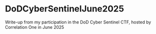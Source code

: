 # DoDCyberSentinelJune2025
Write-up from my participation in the DoD Cyber Sentinel CTF, hosted by Correlation One in June 2025
